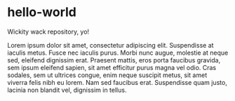 # hello-world
Wickity wack repository, yo!

Lorem ipsum dolor sit amet, consectetur adipiscing elit. Suspendisse at iaculis metus. Fusce nec iaculis purus. Morbi nunc augue, molestie at neque sed, eleifend dignissim erat. Praesent mattis, eros porta faucibus gravida, sem ipsum eleifend sapien, sit amet efficitur purus magna vel odio. Cras sodales, sem ut ultrices congue, enim neque suscipit metus, sit amet viverra felis nibh eu lorem. Nam sed faucibus erat. Suspendisse quam justo, lacinia non blandit vel, dignissim in tellus.
